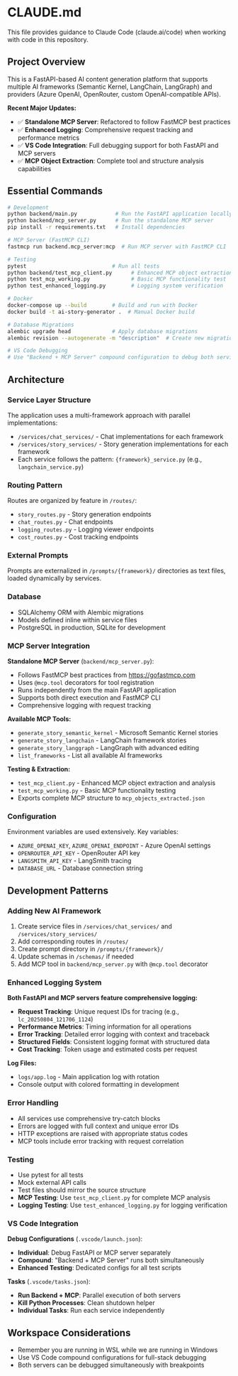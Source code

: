 # CLAUDE.md

This file provides guidance to Claude Code (claude.ai/code) when working with code in this repository.

## Project Overview

This is a FastAPI-based AI content generation platform that supports multiple AI frameworks (Semantic Kernel, LangChain, LangGraph) and providers (Azure OpenAI, OpenRouter, custom OpenAI-compatible APIs).

**Recent Major Updates:**
- ✅ **Standalone MCP Server**: Refactored to follow FastMCP best practices
- ✅ **Enhanced Logging**: Comprehensive request tracking and performance metrics
- ✅ **VS Code Integration**: Full debugging support for both FastAPI and MCP servers
- ✅ **MCP Object Extraction**: Complete tool and structure analysis capabilities

## Essential Commands

```bash
# Development
python backend/main.py            # Run the FastAPI application locally
python backend/mcp_server.py      # Run the standalone MCP server
pip install -r requirements.txt   # Install dependencies

# MCP Server (FastMCP CLI)
fastmcp run backend.mcp_server:mcp  # Run MCP server with FastMCP CLI

# Testing
pytest                           # Run all tests
python backend/test_mcp_client.py      # Enhanced MCP object extraction
python test_mcp_working.py             # Basic MCP functionality test
python test_enhanced_logging.py        # Logging system verification

# Docker
docker-compose up --build        # Build and run with Docker
docker build -t ai-story-generator .  # Manual Docker build

# Database Migrations
alembic upgrade head             # Apply database migrations
alembic revision --autogenerate -m "description"  # Create new migration

# VS Code Debugging
# Use "Backend + MCP Server" compound configuration to debug both services
```

## Architecture

### Service Layer Structure
The application uses a multi-framework approach with parallel implementations:
- `/services/chat_services/` - Chat implementations for each framework
- `/services/story_services/` - Story generation implementations for each framework
- Each service follows the pattern: `{framework}_service.py` (e.g., `langchain_service.py`)

### Routing Pattern
Routes are organized by feature in `/routes/`:
- `story_routes.py` - Story generation endpoints
- `chat_routes.py` - Chat endpoints
- `logging_routes.py` - Logging viewer endpoints
- `cost_routes.py` - Cost tracking endpoints

### External Prompts
Prompts are externalized in `/prompts/{framework}/` directories as text files, loaded dynamically by services.

### Database
- SQLAlchemy ORM with Alembic migrations
- Models defined inline within service files
- PostgreSQL in production, SQLite for development

### MCP Server Integration
**Standalone MCP Server** (`backend/mcp_server.py`):
- Follows FastMCP best practices from https://gofastmcp.com
- Uses `@mcp.tool` decorators for tool registration
- Runs independently from the main FastAPI application
- Supports both direct execution and FastMCP CLI
- Comprehensive logging with request tracking

**Available MCP Tools:**
- `generate_story_semantic_kernel` - Microsoft Semantic Kernel stories
- `generate_story_langchain` - LangChain framework stories
- `generate_story_langgraph` - LangGraph with advanced editing
- `list_frameworks` - List all available AI frameworks

**Testing & Extraction:**
- `test_mcp_client.py` - Enhanced MCP object extraction and analysis
- `test_mcp_working.py` - Basic MCP functionality testing
- Exports complete MCP structure to `mcp_objects_extracted.json`

### Configuration
Environment variables are used extensively. Key variables:
- `AZURE_OPENAI_KEY`, `AZURE_OPENAI_ENDPOINT` - Azure OpenAI settings
- `OPENROUTER_API_KEY` - OpenRouter API key
- `LANGSMITH_API_KEY` - LangSmith tracing
- `DATABASE_URL` - Database connection string

## Development Patterns

### Adding New AI Framework
1. Create service files in `/services/chat_services/` and `/services/story_services/`
2. Add corresponding routes in `/routes/`
3. Create prompt directory in `/prompts/{framework}/`
4. Update schemas in `/schemas/` if needed
5. Add MCP tool in `backend/mcp_server.py` with `@mcp.tool` decorator

### Enhanced Logging System
**Both FastAPI and MCP servers feature comprehensive logging:**
- **Request Tracking**: Unique request IDs for tracing (e.g., `lc_20250804_121706_1124`)
- **Performance Metrics**: Timing information for all operations
- **Error Tracking**: Detailed error logging with context and traceback
- **Structured Fields**: Consistent logging format with structured data
- **Cost Tracking**: Token usage and estimated costs per request

**Log Files:**
- `logs/app.log` - Main application log with rotation
- Console output with colored formatting in development

### Error Handling
- All services use comprehensive try-catch blocks
- Errors are logged with full context and unique error IDs
- HTTP exceptions are raised with appropriate status codes
- MCP tools include error tracking with request correlation

### Testing
- Use pytest for all tests
- Mock external API calls
- Test files should mirror the source structure
- **MCP Testing**: Use `test_mcp_client.py` for complete MCP analysis
- **Logging Testing**: Use `test_enhanced_logging.py` for logging verification

### VS Code Integration
**Debug Configurations** (`.vscode/launch.json`):
- **Individual**: Debug FastAPI or MCP server separately
- **Compound**: "Backend + MCP Server" runs both simultaneously
- **Enhanced Testing**: Dedicated configs for all test scripts

**Tasks** (`.vscode/tasks.json`):
- **Run Backend + MCP**: Parallel execution of both servers
- **Kill Python Processes**: Clean shutdown helper
- **Individual Tasks**: Run each service independently

## Workspace Considerations
- Remember you are running in WSL while we are running in Windows
- Use VS Code compound configurations for full-stack debugging
- Both servers can be debugged simultaneously with breakpoints